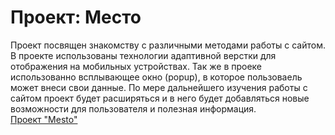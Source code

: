 # Проект: Место

Проект посвящен знакомству с различными методами работы с сайтом.
В проекте использованы технологии адаптивной верстки для отображения на мобильных устройствах.
Так же в проеке использованно всплывающее окно (popup), в которое пользоваель может внеси свои данные. 
По мере дальнейшего изучения работы с сайтом проект будет расширяться и в него будет добавляться новые возможности для пользователя и полезная информация.  
[Проект "Mesto"](https://szaremba.github.io/mesto/)
